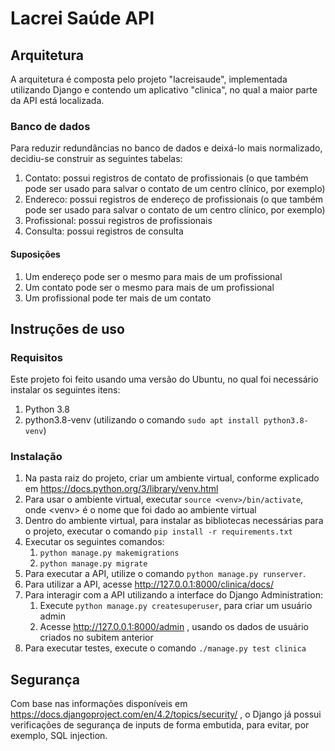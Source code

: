 # Lacrei Saúde API

## Arquitetura

A arquitetura é composta pelo projeto "lacreisaude", implementada utilizando Django e contendo um aplicativo "clinica",
no qual a maior parte da API está localizada.

### Banco de dados 

Para reduzir redundâncias no banco de dados e deixá-lo mais normalizado, decidiu-se construir as seguintes tabelas:

1. Contato: possui registros de contato de profissionais (o que também pode ser usado para salvar o contato de um centro clínico, por exemplo)
2. Endereco: possui registros de endereço de profissionais (o que também pode ser usado para salvar o contato de um centro clínico, por exemplo)
3. Profissional: possui registros de profissionais
4. Consulta: possui registros de consulta

#### Suposições
1. Um endereço pode ser o mesmo para mais de um profissional 
2. Um contato pode ser o mesmo para mais de um profissional
3. Um profissional pode ter mais de um contato

## Instruções de uso

### Requisitos

Este projeto foi feito usando uma versão do Ubuntu, no qual foi necessário instalar os seguintes itens:

1. Python 3.8
2. python3.8-venv (utilizando o comando `sudo apt install python3.8-venv`)

### Instalação

1. Na pasta raiz do projeto, criar um ambiente virtual, conforme explicado em https://docs.python.org/3/library/venv.html
2. Para usar o ambiente virtual, executar `source <venv>/bin/activate`, onde \<venv\> é o nome que foi dado ao ambiente virtual
3. Dentro do ambiente virtual, para instalar as bibliotecas necessárias para o projeto, executar o comando `pip install -r requirements.txt`
4. Executar os seguintes comandos:
   1. `python manage.py makemigrations`
   2. `python manage.py migrate`
5. Para executar a API, utilize o comando `python manage.py runserver`. 
6. Para utilizar a API, acesse http://127.0.0.1:8000/clinica/docs/
7. Para interagir com a API utilizando a interface do Django Administration: 
   1. Execute `python manage.py createsuperuser`, para criar um usuário admin
   2. Acesse http://127.0.0.1:8000/admin , usando os dados de usuário criados no subitem anterior
8. Para executar testes, execute o comando `./manage.py test clinica`

## Segurança

Com base nas informações disponíveis em https://docs.djangoproject.com/en/4.2/topics/security/ , o Django já possui
verificações de segurança de inputs de forma embutida, para evitar, por exemplo, SQL injection.

